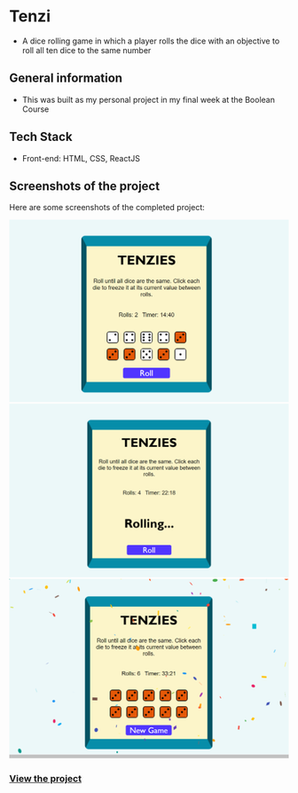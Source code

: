 # Tenzi
 - A dice rolling game in which a player rolls the dice with an objective to roll all ten dice to the same number
## General information
 - This was built as my personal project in my final week at the Boolean Course
## Tech Stack
 - Front-end: HTML, CSS, ReactJS
## Screenshots of the project

Here are some screenshots of the completed project:

![Screenshot 1](./public/img/Screenshot1.png)
![Screenshot 2](./public/img/Screenshot2.png)
![Screenshot 3](./public/img/Screenshot3.png)
### <a href="https://tenzi-six.vercel.app/">View the project</a>
